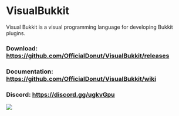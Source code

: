 # VisualBukkit
Visual Bukkit is a visual programming language for developing Bukkit plugins.

### Download: https://github.com/OfficialDonut/VisualBukkit/releases
### Documentation: https://github.com/OfficialDonut/VisualBukkit/wiki
### Discord: https://discord.gg/ugkvGpu

![](https://i.imgur.com/mMh2c2C.png)
